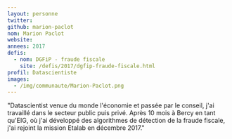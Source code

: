 ```yaml
---
layout: personne
twitter: 
github: marion-paclot
nom: Marion Paclot
website:
annees: 2017
defis: 
  - nom: DGFiP - fraude fiscale
    site: /defis/2017/dgfip-fraude-fiscale.html
profil: Datascientiste
images:
  - /img/communaute/Marion-Paclot.png
---
```


"Datascientist venue du monde l'économie et passée par le conseil,
j'ai travaillé dans le secteur public puis privé. Après 10 mois à
Bercy en tant qu'EIG, où j'ai développé des algorithmes de détection
de la fraude fiscale, j'ai rejoint la mission Etalab en décembre
2017."
